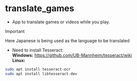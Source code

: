# translate_games
* App to translate games or videos while you play.
> [!IMPORTANT]
> Here Japanese is being used as the language to be translated

* Need to install Tesseract:
<br>__Windows:__
https://github.com/UB-Mannheim/tesseract/wiki
<br>__Linux:__
```sh
sudo apt install tesseract-ocr
sudo apt install libtesseract-dev
```
